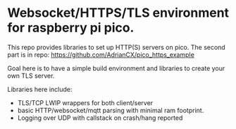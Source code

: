 # Websocket/HTTPS/TLS environment for raspberry pi pico.

This repo provides libraries to set up HTTP(S) servers on pico.
The second part is in repo: https://github.com/AdrianCX/pico_https_example

Goal here is to have a simple build environment and libraries to create your own TLS server.

Libraries here include:
- TLS/TCP LWIP wrappers for both client/server
- basic HTTP/websocket/mqtt parsing with minimal ram footprint.
- Logging over UDP with callstack on crash/hang reported
